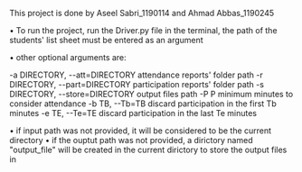 This project is done by Aseel Sabri_1190114 and Ahmad Abbas_1190245

• To run the project, run the Driver.py file in the terminal, 
  the path of the students' list sheet must be entered as an argument

• other optional arguments are:

  -a DIRECTORY, --att=DIRECTORY
                        attendance reports' folder path
  -r DIRECTORY, --part=DIRECTORY
                        participation reports' folder path
  -s DIRECTORY, --store=DIRECTORY
                        output files path
  -P P                  minimum minutes to consider attendance
  -b TB, --Tb=TB        discard participation in the first Tb minutes
  -e TE, --Te=TE        discard participation in the last Te minutes

• if input path was not provided, it will be considered to be the current directory
• if the ouptut path was not provided, a dirictory named "output_file" will be created in the current dirictory to store the output files in


